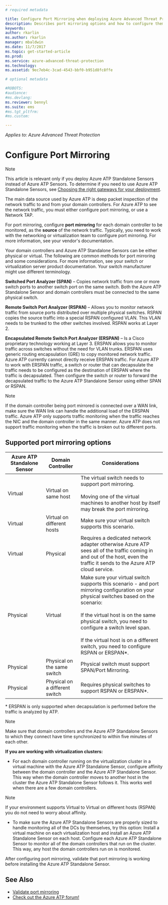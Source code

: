 ```yaml
---
# required metadata

title: Configure Port Mirroring when deploying Azure Advanced Threat Protection | Microsoft Docs
description: Describes port mirroring options and how to configure them for ATP
keywords:
author: rkarlin
ms.author: rkarlin
manager: mbaldwin
ms.date: 11/7/2017
ms.topic: get-started-article
ms.prod:
ms.service: azure-advanced-threat-protection
ms.technology:
ms.assetid: 9ec7eb4c-3cad-4543-bbf0-b951d8fc8ffe

# optional metadata

#ROBOTS:
#audience:
#ms.devlang:
ms.reviewer: bennyl
ms.suite: ems
#ms.tgt_pltfrm:
#ms.custom:

---
```


*Applies to: Azure Advanced Threat Protection*



# Configure Port Mirroring
> [!NOTE] 
> This article is relevant only if you deploy Azure ATP Standalone Sensors instead of Azure ATP Sensors. To determine if you need to use Azure ATP Standalone Sensors, see [Choosing the right gateways for your deployment](ata-capacity-planning.md#choosing-the-right-sensor-type-for-your-deployment).
 
The main data source used by Azure ATP is deep packet inspection of the network traffic to and from your domain controllers. For Azure ATP to see the network traffic, you must either configure port mirroring, or use a Network TAP.

For port mirroring, configure **port mirroring** for each domain controller to be monitored, as the **source** of the network traffic. Typically, you need to work with the networking or virtualization team to configure port mirroring.
For more information, see your vendor's documentation.

Your domain controllers and Azure ATP Standalone Sensors can be either physical or virtual. The following are common methods for port mirroring and some considerations. For more information, see your switch or virtualization server product documentation. Your switch manufacturer might use different terminology.

**Switched Port Analyzer (SPAN)** – Copies network traffic from one or more switch ports to another switch port on the same switch. Both the Azure ATP Standalone Sensor and domain controllers must be connected to the same physical switch.

**Remote Switch Port Analyzer (RSPAN)**  – Allows you to monitor network traffic from source ports distributed over multiple physical switches. RSPAN copies the source traffic into a special RSPAN configured VLAN. This VLAN needs to be trunked to the other switches involved. RSPAN works at Layer 2.

**Encapsulated Remote Switch Port Analyzer (ERSPAN)** – Is a Cisco proprietary technology working at Layer 3. ERSPAN allows you to monitor traffic across switches without the need for VLAN trunks. ERSPAN uses generic routing encapsulation (GRE) to copy monitored network traffic. Azure ATP currently cannot directly receive ERSPAN traffic. For Azure ATP to work with ERSPAN traffic, a switch or router that can decapsulate the traffic needs to be configured as the destination of ERSPAN where the traffic is decapsulated. Then configure the switch or router to forward the decapsulated traffic to the Azure ATP Standalone Sensor using either SPAN or RSPAN.

> [!NOTE]
> If the domain controller being port mirrored is connected over a WAN link, make sure the WAN link can handle the additional load of the ERSPAN traffic.
> Azure ATP only supports traffic monitoring when the traffic reaches the NIC and the domain controller in the same manner. Azure ATP does not support traffic monitoring when the traffic is broken out to different ports.

## Supported port mirroring options

|Azure ATP Standalone Sensor|Domain Controller|Considerations|
|---------------|---------------------|------------------|
|Virtual|Virtual on same host|The virtual switch needs to support port mirroring.<br /><br />Moving one of the virtual machines to another host by itself may break the port mirroring.|
|Virtual|Virtual on different hosts|Make sure your virtual switch supports this scenario.|
|Virtual|Physical|Requires a dedicated network adapter otherwise Azure ATP sees all of the traffic coming in and out of the host, even the traffic it sends to the Azure ATP cloud service.|
|Physical|Virtual|Make sure your virtual switch supports this scenario - and port mirroring configuration on your physical switches based on the scenario:<br /><br />If the virtual host is on the same physical switch, you need to configure a switch level span.<br /><br />If the virtual host is on a different switch, you need to configure RSPAN or ERSPAN&#42;.|
|Physical|Physical on the same switch|Physical switch must support SPAN/Port Mirroring.|
|Physical|Physical on a different switch|Requires physical switches to support RSPAN or ERSPAN&#42;.|
&#42; ERSPAN is only supported when decapsulation is performed before the traffic is analyzed by ATP.

> [!NOTE]
> Make sure that domain controllers and the Azure ATP Standalone Sensors to which they connect have time synchronized to within five minutes of each other.

**If you are working with virtualization clusters:**

-   For each domain controller running on the virtualization cluster in a virtual machine with the Azure ATP Standalone Sensor,  configure affinity between the domain controller and the Azure ATP Standalone Sensor. This way when the domain controller moves to another host in the cluster the Azure ATP Standalone Sensor follows it. This works well when there are a few domain controllers.

 > [!NOTE]
 > If your environment supports Virtual to Virtual on different hosts (RSPAN) you do not need to worry about affinity.
 
-   To make sure the Azure ATP Standalone Sensors are properly sized to handle monitoring all of the DCs by themselves, try this option: Install a virtual machine on each virtualization host and install an Azure ATP Standalone Sensor on each host. Configure each Azure ATP Standalone Sensor to monitor all of the domain controllers  that run on the cluster. This way, any host the domain controllers run on is monitored.

After configuring port mirroring, validate that port mirroring is working before installing the Azure ATP Standalone Sensor.

## See Also
- [Validate port mirroring](validate-port-mirroring.md)
- [Check out the Azure ATP forum!](https://social.technet.microsoft.com/Forums/security/home?forum=mata)
